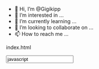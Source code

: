- 👋 Hi, I’m @Gigikipp
- 👀 I’m interested in ...
- 🌱 I’m currently learning ...
- 💞️ I’m looking to collaborate on ...
- 📫 How to reach me ...

<!---
Gigikipp/Gigikipp is a ✨ special ✨ repository because its `README.md` (this file) appears on your GitHub profile.
You can click the Preview link to take a look at your changes.
--->
index.html
<div classname='radio-container'>
 <input tipe="radio" id="javascript" Name="Language" value="javascript" /
- ❤️ mariii miyvarxar bozisssh
